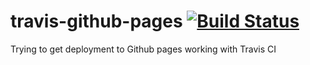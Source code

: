 # travis-github-pages [![Build Status](https://travis-ci.org/hendriklammers/travis-github-pages.svg?branch=master)](https://travis-ci.org/hendriklammers/travis-github-pages)
Trying to get deployment to Github pages working with Travis CI
